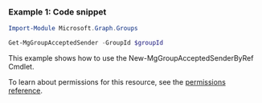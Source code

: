 ### Example 1: Code snippet

```powershellImport-Module Microsoft.Graph.Groups

Get-MgGroupAcceptedSender -GroupId $groupId
```
This example shows how to use the New-MgGroupAcceptedSenderByRef Cmdlet.
To learn about permissions for this resource, see the [permissions reference](/graph/permissions-reference).

